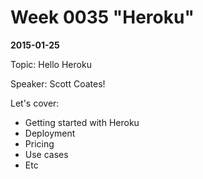 # Week 0035 "Heroku"
**2015-01-25**

Topic: Hello Heroku

Speaker: Scott Coates!

Let's cover:

* Getting started with Heroku
* Deployment
* Pricing
* Use cases
* Etc
